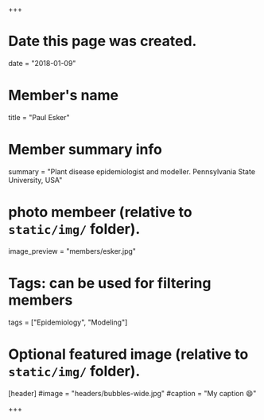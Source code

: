 +++
# Date this page was created.
date = "2018-01-09"

# Member's name
title = "Paul Esker"

# Member summary info
summary = "Plant disease epidemiologist and modeller. Pennsylvania State University, USA"

# photo membeer (relative to `static/img/` folder).
image_preview = "members/esker.jpg"

# Tags: can be used for filtering members
tags = ["Epidemiology", "Modeling"]

# Optional featured image (relative to `static/img/` folder).
[header]
#image = "headers/bubbles-wide.jpg"
#caption = "My caption :smile:"

+++
